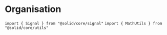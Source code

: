 


# Organisation

`import { Signal } from "@solid/core/signal"`
`import { MathUtils } from "@solid/core/utils"`